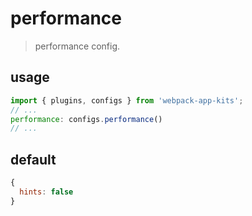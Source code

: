 # performance
> performance config.

## usage
```js
import { plugins, configs } from 'webpack-app-kits';
// ...
performance: configs.performance()
// ...
```

## default
```js
{
  hints: false
}
```
